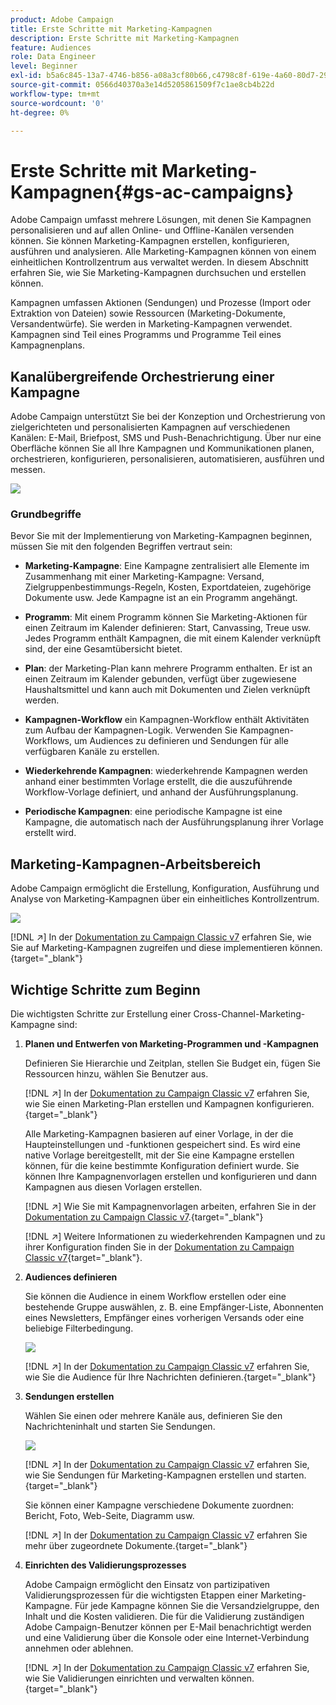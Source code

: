 ```yaml
---
product: Adobe Campaign
title: Erste Schritte mit Marketing-Kampagnen
description: Erste Schritte mit Marketing-Kampagnen
feature: Audiences
role: Data Engineer
level: Beginner
exl-id: b5a6c845-13a7-4746-b856-a08a3cf80b66,c4798c8f-619e-4a60-80d7-29b9e4c61168
source-git-commit: 0566d40370a3e14d5205861509f7c1ae8cb4b22d
workflow-type: tm+mt
source-wordcount: '0'
ht-degree: 0%

---
```


# Erste Schritte mit Marketing-Kampagnen{#gs-ac-campaigns}

Adobe Campaign umfasst mehrere Lösungen, mit denen Sie Kampagnen personalisieren und auf allen Online- und Offline-Kanälen versenden können. Sie können Marketing-Kampagnen erstellen, konfigurieren, ausführen und analysieren. Alle Marketing-Kampagnen können von einem einheitlichen Kontrollzentrum aus verwaltet werden. In diesem Abschnitt erfahren Sie, wie Sie Marketing-Kampagnen durchsuchen und erstellen können.

Kampagnen umfassen Aktionen (Sendungen) und Prozesse (Import oder Extraktion von Dateien) sowie Ressourcen (Marketing-Dokumente, Versandentwürfe). Sie werden in Marketing-Kampagnen verwendet. Kampagnen sind Teil eines Programms und Programme Teil eines Kampagnenplans.

## Kanalübergreifende Orchestrierung einer Kampagne

Adobe Campaign unterstützt Sie bei der Konzeption und Orchestrierung von zielgerichteten und personalisierten Kampagnen auf verschiedenen Kanälen: E-Mail, Briefpost, SMS und Push-Benachrichtigung. Über nur eine Oberfläche können Sie all Ihre Kampagnen und Kommunikationen planen, orchestrieren, konfigurieren, personalisieren, automatisieren, ausführen und messen.

![](assets/campaign-tab.png)

### Grundbegriffe

Bevor Sie mit der Implementierung von Marketing-Kampagnen beginnen, müssen Sie mit den folgenden Begriffen vertraut sein:

* **Marketing-Kampagne**: Eine Kampagne zentralisiert alle Elemente im Zusammenhang mit einer Marketing-Kampagne: Versand, Zielgruppenbestimmungs-Regeln, Kosten, Exportdateien, zugehörige Dokumente usw. Jede Kampagne ist an ein Programm angehängt.

* **Programm**: Mit einem Programm können Sie Marketing-Aktionen für einen Zeitraum im Kalender definieren: Start, Canvassing, Treue usw. Jedes Programm enthält Kampagnen, die mit einem Kalender verknüpft sind, der eine Gesamtübersicht bietet.

* **Plan**: der Marketing-Plan kann mehrere Programm enthalten. Er ist an einen Zeitraum im Kalender gebunden, verfügt über zugewiesene Haushaltsmittel und kann auch mit Dokumenten und Zielen verknüpft werden.

* **Kampagnen-Workflow** ein Kampagnen-Workflow enthält Aktivitäten zum Aufbau der Kampagnen-Logik. Verwenden Sie Kampagnen-Workflows, um Audiences zu definieren und Sendungen für alle verfügbaren Kanäle zu erstellen.

* **Wiederkehrende Kampagnen**: wiederkehrende Kampagnen werden anhand einer bestimmten Vorlage erstellt, die die auszuführende Workflow-Vorlage definiert, und anhand der Ausführungsplanung.

* **Periodische Kampagnen**: eine periodische Kampagne ist eine Kampagne, die automatisch nach der Ausführungsplanung ihrer Vorlage erstellt wird.

## Marketing-Kampagnen-Arbeitsbereich

Adobe Campaign ermöglicht die Erstellung, Konfiguration, Ausführung und Analyse von Marketing-Kampagnen über ein einheitliches Kontrollzentrum.

![](assets/calendar.png)

[!DNL :arrow_upper_right:] In der [Dokumentation zu Campaign Classic v7](https://experienceleague.adobe.com/docs/campaign-classic/using/orchestrating-campaigns/about-marketing-campaigns/accessing-marketing-campaigns.html?lang=de#orchestrating-campaigns) erfahren Sie, wie Sie auf Marketing-Kampagnen zugreifen und diese implementieren können.{target=&quot;_blank&quot;}


## Wichtige Schritte zum Beginn

Die wichtigsten Schritte zur Erstellung einer Cross-Channel-Marketing-Kampagne sind:

1. **Planen und Entwerfen von Marketing-Programmen und -Kampagnen**

   Definieren Sie Hierarchie und Zeitplan, stellen Sie Budget ein, fügen Sie Ressourcen hinzu, wählen Sie Benutzer aus.

   [!DNL :arrow_upper_right:] In der [Dokumentation zu Campaign Classic v7](https://experienceleague.adobe.com/docs/campaign-classic/using/orchestrating-campaigns/orchestrate-campaigns/setting-up-marketing-campaigns.html?lang=de#creating-plan-and-program-hierarchy) erfahren Sie, wie Sie einen Marketing-Plan erstellen und Kampagnen konfigurieren.{target=&quot;_blank&quot;}

   Alle Marketing-Kampagnen basieren auf einer Vorlage, in der die Haupteinstellungen und -funktionen gespeichert sind. Es wird eine native Vorlage bereitgestellt, mit der Sie eine Kampagne erstellen können, für die keine bestimmte Konfiguration definiert wurde. Sie können Ihre Kampagnenvorlagen erstellen und konfigurieren und dann Kampagnen aus diesen Vorlagen erstellen.

   [!DNL :arrow_upper_right:] Wie Sie mit Kampagnenvorlagen arbeiten, erfahren Sie in der [Dokumentation zu Campaign Classic v7](https://experienceleague.adobe.com/docs/campaign-classic/using/orchestrating-campaigns/orchestrate-campaigns/marketing-campaign-templates.html?lang=de#orchestrating-campaigns).{target=&quot;_blank&quot;}

   [!DNL :arrow_upper_right:] Weitere Informationen zu wiederkehrenden Kampagnen und zu ihrer Konfiguration finden Sie in der [Dokumentation zu Campaign Classic v7](https://experienceleague.adobe.com/docs/campaign-classic/using/orchestrating-campaigns/orchestrate-campaigns/setting-up-marketing-campaigns.html?lang=de#recurring-and-periodic-campaigns){target=&quot;_blank&quot;}.

1. **Audiences definieren**

   Sie können die Audience in einem Workflow erstellen oder eine bestehende Gruppe auswählen, z. B. eine Empfänger-Liste, Abonnenten eines Newsletters, Empfänger eines vorherigen Versands oder eine beliebige Filterbedingung.

   ![](assets/campaign-wf.png)

   [!DNL :arrow_upper_right:] In der [Dokumentation zu Campaign Classic v7](https://experienceleague.adobe.com/docs/campaign-classic/using/orchestrating-campaigns/orchestrate-campaigns/marketing-campaign-target.html?lang=de#orchestrating-campaigns) erfahren Sie, wie Sie die Audience für Ihre Nachrichten definieren.{target=&quot;_blank&quot;}

1. **Sendungen erstellen**

   Wählen Sie einen oder mehrere Kanäle aus, definieren Sie den Nachrichteninhalt und starten Sie Sendungen.

   ![](assets/campaign-dashboard.png)

   [!DNL :arrow_upper_right:] In der [Dokumentation zu Campaign Classic v7](https://experienceleague.adobe.com/docs/campaign-classic/using/orchestrating-campaigns/orchestrate-campaigns/marketing-campaign-deliveries.html?lang=de#creating-deliveries) erfahren Sie, wie Sie Sendungen für Marketing-Kampagnen erstellen und starten.{target=&quot;_blank&quot;}

   Sie können einer Kampagne verschiedene Dokumente zuordnen: Bericht, Foto, Web-Seite, Diagramm usw.

   [!DNL :arrow_upper_right:] In der [Dokumentation zu Campaign Classic v7](https://experienceleague.adobe.com/docs/campaign-classic/using/orchestrating-campaigns/orchestrate-campaigns/marketing-campaign-assets.html?lang=de#adding-documents) erfahren Sie mehr über zugeordnete Dokumente.{target=&quot;_blank&quot;}

1. **Einrichten des Validierungsprozesses**

   Adobe Campaign ermöglicht den Einsatz von partizipativen Validierungsprozessen für die wichtigsten Etappen einer Marketing-Kampagne. Für jede Kampagne können Sie die Versandzielgruppe, den Inhalt und die Kosten validieren. Die für die Validierung zuständigen Adobe Campaign-Benutzer können per E-Mail benachrichtigt werden und eine Validierung über die Konsole oder eine Internet-Verbindung annehmen oder ablehnen.

   [!DNL :arrow_upper_right:] In der [Dokumentation zu Campaign Classic v7](https://experienceleague.adobe.com/docs/campaign-classic/using/orchestrating-campaigns/orchestrate-campaigns/marketing-campaign-approval.html?lang=de#orchestrating-campaigns) erfahren Sie, wie Sie Validierungen einrichten und verwalten können.{target=&quot;_blank&quot;}

